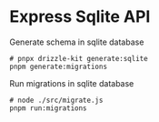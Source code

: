 # Express Sqlite API

Generate schema in sqlite database

```shell
# pnpx drizzle-kit generate:sqlite
pnpm generate:migrations 
```

Run migrations in sqlite database

```shell
# node ./src/migrate.js
pnpm run:migrations 

```

